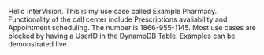 Hello InterVision. This is my use case called Example Pharmacy.
Functionality of the call center include Prescriptions avaliability and Appointment scheduling. 
The number is 1866-955-1145. Most use cases are blocked by having a UserID in the DynamoDB Table.
Examples can be demonstrated live.
